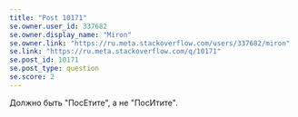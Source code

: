 ```yaml
---
title: "Post 10171"
se.owner.user_id: 337682
se.owner.display_name: "Miron"
se.owner.link: "https://ru.meta.stackoverflow.com/users/337682/miron"
se.link: "https://ru.meta.stackoverflow.com/q/10171"
se.post_id: 10171
se.post_type: question
se.score: 2
---
```

<p><a href="https://i.stack.imgur.com/JfRbw.png" rel="nofollow noreferrer"><img src="https://i.stack.imgur.com/JfRbw.png" alt=""></a><br>
Должно быть "ПосЕтите", а не "ПосИтите".</p>

